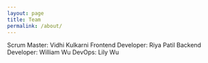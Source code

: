 ```yaml
---
layout: page
title: Team
permalink: /about/
---
```


Scrum Master: Vidhi Kulkarni
Frontend Developer: Riya Patil
Backend Developer: William Wu
DevOps: Lily Wu